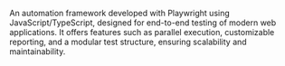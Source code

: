 An automation framework developed with Playwright using JavaScript/TypeScript, designed for end-to-end testing of modern web applications. It offers features such as parallel execution, customizable reporting, and a modular test structure, ensuring scalability and maintainability.
